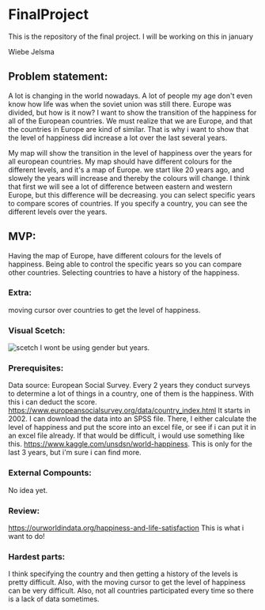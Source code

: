# FinalProject
This is the repository of the final project. I will be working on this in january

Wiebe Jelsma

## Problem statement:
A lot is changing in the world nowadays. A lot of people my age don't even
know how life was when the soviet union was still there.
Europe was divided, but how is it now? I want to show the transition of the happiness
for all of the European countries.
We must realize that we are Europe, and that the countries in Europe are kind of similar.
That is why i want to show that the level of happiness did increase a lot over the last several years.

My map will show the transition in the level of happiness over the years for all european countries.
My map should have different colours for the different levels, and it's a map of Europe.
we start like 20 years ago, and slowely the years will increase and thereby the colours will change.
I think that first we will see a lot of difference between eastern and western Europe, but this difference will be decreasing.
you can select specific years to compare scores of countries.
If you specify a country, you can see the different levels over the years.

## MVP:
Having the map of Europe, have different colours for the levels of happiness.
Being able to control the specific years so you can compare other countries.
Selecting countries to have a history of the happiness.

### Extra:
moving cursor over countries to get the level of happiness.

### Visual Scetch:
![scetch](https://user-images.githubusercontent.com/44019712/48985304-5d2b0b80-f106-11e8-896c-b6a96508c6b8.jpg)
I wont be using gender but years.

### Prerequisites:
Data source: European Social Survey. Every 2 years they conduct surveys to determine a lot of things in a country,
one of them is the happiness. With this i can deduct the score. https://www.europeansocialsurvey.org/data/country_index.html
It starts in 2002. I can download the data into an SPSS file. There, I either calculate the level of happiness and put
the score into an excel file, or see if i can put it in an excel file already.
If that would be difficult, i would use something like this. https://www.kaggle.com/unsdsn/world-happiness. 
This is only for the last 3 years, but i'm sure i can find more.

### External Compounts: 
No idea yet.

### Review:
https://ourworldindata.org/happiness-and-life-satisfaction
This is what i want to do!

### Hardest parts:
I think specifying the country and then getting a history of the levels is pretty difficult. Also, with the moving cursor to get the level of happiness can be very difficult. Also, not all countries participated every time so there is a lack of data sometimes.

